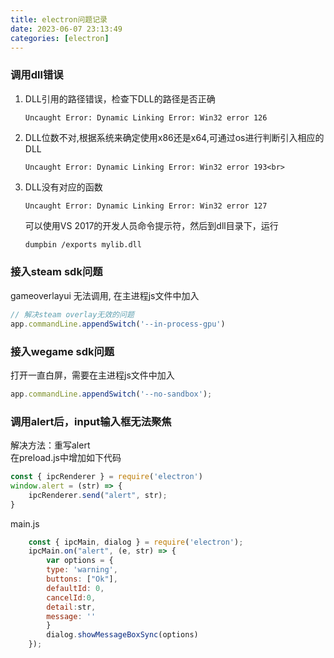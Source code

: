 ```yaml
---
title: electron问题记录
date: 2023-06-07 23:13:49
categories: [electron]
---
```

### 调用dll错误
1. DLL引用的路径错误，检查下DLL的路径是否正确
    ```
    Uncaught Error: Dynamic Linking Error: Win32 error 126
    ```
2. DLL位数不对,根据系统来确定使用x86还是x64,可通过os进行判断引入相应的DLL
    ```
    Uncaught Error: Dynamic Linking Error: Win32 error 193<br>
    ```

3. DLL没有对应的函数
    ```
    Uncaught Error: Dynamic Linking Error: Win32 error 127
    ```
    可以使用VS 2017的开发人员命令提示符，然后到dll目录下，运行

    ```bash
    dumpbin /exports mylib.dll
    ```
### 接入steam sdk问题
gameoverlayui 无法调用, 在主进程js文件中加入
```javascript
// 解决steam overlay无效的问题
app.commandLine.appendSwitch('--in-process-gpu')
```

### 接入wegame sdk问题
打开一直白屏，需要在主进程js文件中加入
```javascript
app.commandLine.appendSwitch('--no-sandbox');
```

### 调用alert后，input输入框无法聚焦
解决方法：重写alert<br>
在preload.js中增加如下代码
```javascript
const { ipcRenderer } = require('electron')
window.alert = (str) => {
    ipcRenderer.send("alert", str);
}
```
main.js
```javascript
    const { ipcMain, dialog } = require('electron');
    ipcMain.on("alert", (e, str) => {
        var options = {
        type: 'warning',
        buttons: ["Ok"],
        defaultId: 0,
        cancelId:0,
        detail:str,
        message: ''
        }
        dialog.showMessageBoxSync(options)
    });
```

